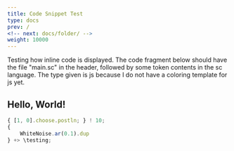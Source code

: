 ```yaml
---
title: Code Snippet Test 
type: docs
prev: /
<!-- next: docs/folder/ -->
weight: 10000
---
```


Testing how inline code is displayed.
The code fragment below should have the file "main.sc" in the header, followed by some token contents in the sc language.
The type given is js because I do not have a coloring template for js yet.

## Hello, World!

```js {filename="main.sc"}
{ [1, 0].choose.postln; } ! 10;
{
    WhiteNoise.ar(0.1).dup
} +> \testing;
```
